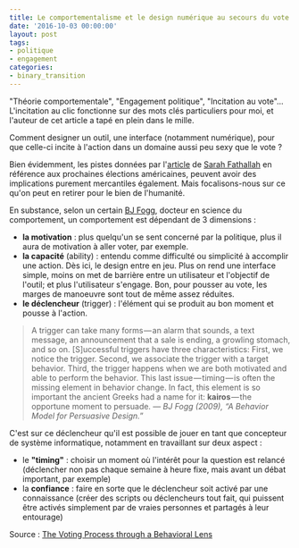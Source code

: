 ```yaml
---
title: Le comportementalisme et le design numérique au secours du vote
date: '2016-10-03 00:00:00'
layout: post
tags:
- politique
- engagement
categories:
- binary_transition
---
```


"Théorie comportementale", "Engagement politique", "Incitation au vote"... L'incitation au clic fonctionne sur des mots clés particuliers pour moi, et l'auteur de cet article a tapé en plein dans le mille.

<!--more-->

Comment designer un outil, une interface (notamment numérique), pour que celle-ci incite à l'action dans un domaine aussi peu sexy que le vote ?

Bien évidemment, les pistes données par l'[article][source] de [Sarah Fathallah](https://medium.com/@sfath) en référence aux prochaines élections américaines, peuvent avoir des implications purement mercantiles également. Mais focalisons-nous sur ce qu'on peut en retirer pour le bien de l'humanité.

En substance, selon un certain [BJ Fogg](http://behaviormodel.org/), docteur en science du comportement, un comportement est dépendant de 3 dimensions :
- **la motivation** : plus quelqu'un se sent concerné par la politique, plus il aura de motivation à aller voter, par exemple.
- **la capacité** (ability) : entendu comme difficulté ou simplicité à accomplir une action. Dès ici, le design entre en jeu. Plus on rend une interface simple, moins on met de barrière entre un utilisateur et l'objectif de l'outil; et plus l'utilisateur s'engage. Bon, pour pousser au vote, les marges de manoeuvre sont tout de même assez réduites.
- **le déclencheur** (trigger) : l'élément qui se produit au bon moment et pousse à l'action.

> A trigger can take many forms — an alarm that sounds, a text message, an announcement that a sale is ending, a growling stomach, and so on. [S]uccessful triggers have three characteristics: First, we notice the trigger. Second, we associate the trigger with a target behavior. Third, the trigger happens when we are both motivated and able to perform the behavior. This last issue — timing — is often the missing element in behavior change. In fact, this element is so important the ancient Greeks had a name for it: **kairos** — the opportune moment to persuade.
*— BJ Fogg (2009), “A Behavior Model for Persuasive Design.*”


C'est sur ce déclencheur qu'il est possible de jouer en tant que concepteur de système informatique, notamment en travaillant sur deux aspect :
- le **"timing"** : choisir un moment où l'intérêt pour la question est relancé (déclencher non pas chaque semaine à heure fixe, mais avant un débat important, par exemple)
- la **confiance** : faire en sorte que le déclencheur soit activé par une connaissance (créer des scripts ou déclencheurs tout fait, qui puissent être activés simplement par de vraies personnes et partagés à leur entourage)



Source : [The Voting Process through a Behavioral Lens][source]

[source]: https://medium.com/sap-design/looking-at-the-voting-process-through-a-behavioral-lens-e9a0443b9cb2#.8wcgwcmgn
